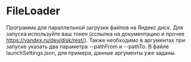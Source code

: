 # FileLoader
Программа для параллельной загрузки файлов на Яндекс диск.
Для запуска используйте ваш токен (сслылка на документацию и прочее https://yandex.ru/dev/disk/rest/).
Также необходимо в аргументах при запуске указать два параметра --pathFrom и --pathTo. В файле launchSettings.json, для примера, данные аргументы уже заданы.
